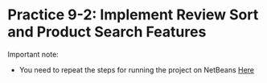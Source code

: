 # Practice 9-2: Implement Review Sort and Product Search Features

Important note:
* You need to repeat the steps for running the project on NetBeans [Here](https://github.com/danielcasique/ProductManagment/blob/master/README.md#to-run-on-netbeans)


